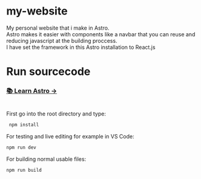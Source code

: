 # my-website
My personal website that i make in Astro. <br>
Astro makes it easier with components like a navbar that you can reuse and reducing javascript at the building proccess.<br>
I have set the framework in this Astro installation to React.js
# Run sourcecode
### [📚 Learn Astro →](https://docs.astro.build/en/getting-started/)<br><br>
First go into the root directory and type:
```bash
 npm install
 ```
For testing and live editing for example in VS Code:
```bash
npm run dev
```
For building normal usable files:
```bash
npm run build
``` 
